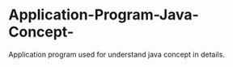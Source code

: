 # Application-Program-Java-Concept-
Application program used for understand java concept in details.
